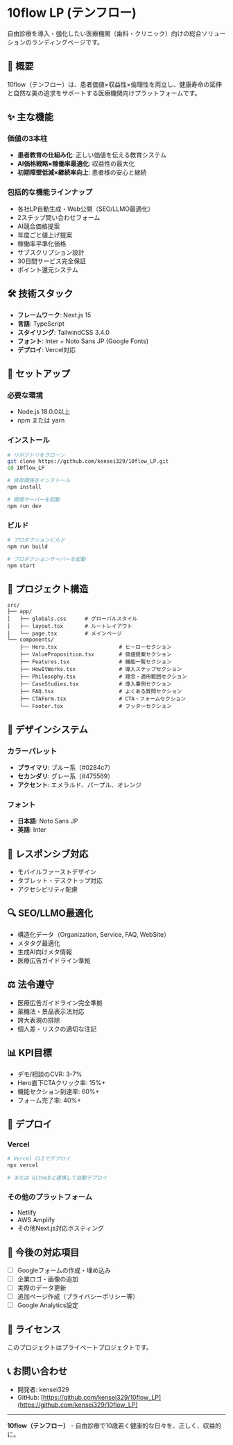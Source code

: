 # 10flow LP (テンフロー)

自由診療を導入・強化したい医療機関（歯科・クリニック）向けの総合ソリューションのランディングページです。

## 🎯 概要

10flow（テンフロー）は、患者価値×収益性×倫理性を両立し、健康寿命の延伸と自然な美の追求をサポートする医療機関向けプラットフォームです。

## ✨ 主な機能

### 価値の3本柱
- **患者教育の仕組み化**: 正しい価値を伝える教育システム
- **AI価格戦略×稼働率最適化**: 収益性の最大化
- **初期障壁低減×継続率向上**: 患者様の安心と継続

### 包括的な機能ラインナップ
- 各社LP自動生成・Web公開（SEO/LLMO最適化）
- 2ステップ問い合わせフォーム
- AI競合価格提案
- 年度ごと値上げ提案
- 稼働率平準化価格
- サブスクリプション設計
- 30日間サービス完全保証
- ポイント還元システム

## 🛠 技術スタック

- **フレームワーク**: Next.js 15
- **言語**: TypeScript
- **スタイリング**: TailwindCSS 3.4.0
- **フォント**: Inter + Noto Sans JP (Google Fonts)
- **デプロイ**: Vercel対応

## 🚀 セットアップ

### 必要な環境
- Node.js 18.0.0以上
- npm または yarn

### インストール
```bash
# リポジトリをクローン
git clone https://github.com/kensei329/10flow_LP.git
cd 10flow_LP

# 依存関係をインストール
npm install

# 開発サーバーを起動
npm run dev
```

### ビルド
```bash
# プロダクションビルド
npm run build

# プロダクションサーバーを起動
npm start
```

## 📁 プロジェクト構造

```
src/
├── app/
│   ├── globals.css      # グローバルスタイル
│   ├── layout.tsx       # ルートレイアウト
│   └── page.tsx         # メインページ
└── components/
    ├── Hero.tsx                    # ヒーローセクション
    ├── ValueProposition.tsx        # 価値提案セクション
    ├── Features.tsx                # 機能一覧セクション
    ├── HowItWorks.tsx              # 導入ステップセクション
    ├── Philosophy.tsx              # 理念・適用範囲セクション
    ├── CaseStudies.tsx             # 導入事例セクション
    ├── FAQ.tsx                     # よくある質問セクション
    ├── CTAForm.tsx                 # CTA・フォームセクション
    └── Footer.tsx                  # フッターセクション
```

## 🎨 デザインシステム

### カラーパレット
- **プライマリ**: ブルー系（#0284c7）
- **セカンダリ**: グレー系（#475569）
- **アクセント**: エメラルド、パープル、オレンジ

### フォント
- **日本語**: Noto Sans JP
- **英語**: Inter

## 📱 レスポンシブ対応

- モバイルファーストデザイン
- タブレット・デスクトップ対応
- アクセシビリティ配慮

## 🔍 SEO/LLMO最適化

- 構造化データ（Organization, Service, FAQ, WebSite）
- メタタグ最適化
- 生成AI向けメタ情報
- 医療広告ガイドライン準拠

## ⚖️ 法令遵守

- 医療広告ガイドライン完全準拠
- 薬機法・景品表示法対応
- 誇大表現の排除
- 個人差・リスクの適切な注記

## 📊 KPI目標

- デモ/相談のCVR: 3-7%
- Hero直下CTAクリック率: 15%+
- 機能セクション到達率: 60%+
- フォーム完了率: 40%+

## 🚀 デプロイ

### Vercel
```bash
# Vercel CLIでデプロイ
npx vercel

# または GitHubと連携して自動デプロイ
```

### その他のプラットフォーム
- Netlify
- AWS Amplify
- その他Next.js対応ホスティング

## 📝 今後の対応項目

- [ ] Googleフォームの作成・埋め込み
- [ ] 企業ロゴ・画像の追加
- [ ] 実際のデータ更新
- [ ] 追加ページ作成（プライバシーポリシー等）
- [ ] Google Analytics設定

## 📄 ライセンス

このプロジェクトはプライベートプロジェクトです。

## 📞 お問い合わせ

- 開発者: kensei329
- GitHub: [https://github.com/kensei329/10flow_LP](https://github.com/kensei329/10flow_LP)

---

**10flow（テンフロー）** - 自由診療で10歳若く健康的な日々を、正しく、収益的に。